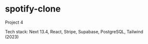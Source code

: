 # spotify-clone
Project 4

Tech stack: Next 13.4, React, Stripe, Supabase, PostgreSQL, Tailwind (2023)
